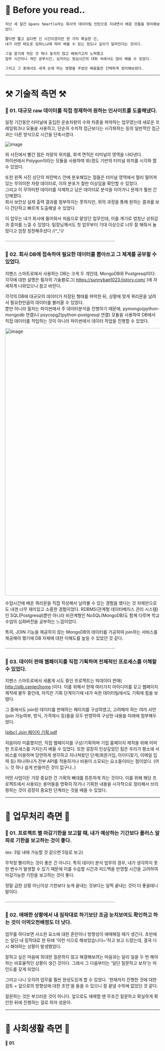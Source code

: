 # 🌟 Before you read..

    지난 세 달간 Gpans Smartlo라는 회사의 데이터팀 인턴으로 지내면서 배운 것들을 정리해보았다.
    
    짧다면 짧고 길다면 긴 시간이겠지만 한 가지 확실한 건,
    내가 어떤 태도로 임하느냐에 따라 배울 수 있는 정도나 깊이가 달라진다는 것이다.
    
    그걸 알기에 작은 것 하나 놓치지 않고 배워가고자 노력했고
    업무 시간이나 개인 공부시간, 심지어는 점심시간의 대화 속에서도 많이 배울 수 있었다.
    
    그리고 그 중에서도 내게 눈에 띄는 영향을 주었던 배움들만 간략하게 정리해보았다.

---

# ⚒️ 기술적 측면 ⚒️

### 📍 01. 대규모 raw 데이터를 직접 정제하여 원하는 인사이트를 도출해냈다.

  일정 기간동안 터미널에 출입한 운송차량의 수와 차종을 파악하는 업무였는데
  새로운 프레임워크나 모듈을 사용하고, 단순히 수치적 접근보다는 시각화하는 등의 일반적인 접근과는 다른 방식으로 시간을 단축시켰다.

  ![image](https://github.com/baesunny/study_note/assets/133308712/3789f60f-dfb8-4ac1-8872-16840bf8b77f)

  
  위 사진에서 빨간 점은 차량의 위치를, 회색 면적은 터미널의 영역을 나타낸다.  
  파이썬에서 Polygon이라는 모듈을 사용하여 위/경도 기반의 터미널 위치를 시각화 할 수 있었다.

  또한 왼쪽 사진 상단의 파란박스 안에 분포해있는 점들은 터미널 영역에서 멀리 떨어져있는 무의미한 차량 데이터로, 이의 분포가 절반 이상임을 확인할 수 있었다.   
  그리고 이 무의미한 데이터를 삭제하고 남은 데이터로 분석을 이어가니 문제가 훨씬 간단해졌다.   
  회사 보안상 실제 출력 결과를 첨부하지는 못하지만, 위의 과정을 통해 원하는 결과를 보다 간단하고 빠르게 도출해낼 수 있었다.

  이 업무는 내가 회사에 들어와서 처음으로 맡았던 업무인데, 이를 계기로 엄청난 성취감과 흥미를 느낄 수 있었다. 
  팀장님께서도 첫 업무부터 기대 이상으로 너무 잘 해줘서 놀랐다고 엄청 칭찬해주셨다 //^_^//

∙∙∙∙∙∙∙∙∙∙∙∙∙∙∙∙∙∙∙∙∙∙∙∙∙∙∙∙∙∙∙∙∙∙∙∙∙∙∙∙∙∙∙∙∙∙∙∙∙∙∙∙∙∙∙∙∙∙∙∙∙∙∙∙∙∙∙∙∙∙∙∙∙∙∙∙∙∙∙∙∙∙∙∙∙∙∙∙∙∙∙∙

### 📍 02. 회사 DB에 접속하여 필요한 데이터를 뽑아쓰고 그 체계를 공부할 수 있었다.

   지팬스 스마트로에서 사용하는 DB는 크게 두 개인데, MongoDB와 Postgresql이다.   
   각각에 대한 설명은 필자의 기술블로그( https://sunnybae1023.tistory.com/ )에 자세하게 나와있으니 참고 바란다.

   각각의 DB에 대규모의 데이터가 저장된 형태를 파악한 뒤, 상황에 맞게 쿼리문을 날려서 필요한만큼의 데이터를 불러올 수 있었다.   
   뿐만 아니라 필자는 파이썬에서 주 데이터분석을 진행하기 때문에, pymongo(python-mongodb 연결)나 psycopg2(python-postgresql 연결) 모듈을 사용하여
   DB에서 직접 데이터를 작업하는 것이 아니라 파이썬에서 데이터 작업을 진행할 수 있었다.

   <img width="869" alt="image" src="https://github.com/baesunny/study_note/assets/133308712/f7b97cae-9f5a-49a6-bc31-a34858264b15">
   
   수업시간에 배운 쿼리문을 직접 작성해서 날려볼 수 있는 경험을 했다는 것 자체만으로도 내겐 너무 재미있고 소중한 경험이었다.
   RDBMS(관계형 데이터베이스 관리 시스템)인 SQL(Postgresql)뿐만 아니라 비관계형인 NoSQL(MongoDB)도 함께 다루며 학교수업의 심화버전을 공부하는 느낌이었다.

   특히, JOIN 기능을 제공하지 않는 MongoDB의 데이터를 가공하여 join하는 서비스를 제공해야 했기에
   DB 자체에 대한 이해도를 높일 수 있었던 것 같다.

∙∙∙∙∙∙∙∙∙∙∙∙∙∙∙∙∙∙∙∙∙∙∙∙∙∙∙∙∙∙∙∙∙∙∙∙∙∙∙∙∙∙∙∙∙∙∙∙∙∙∙∙∙∙∙∙∙∙∙∙∙∙∙∙∙∙∙∙∙∙∙∙∙∙∙∙∙∙∙∙∙∙∙∙∙∙∙∙∙∙∙∙

### 📍 03. 데이터 판매 웹페이지를 직접 기획하며 전체적인 프로세스를 이해할 수 있었다. 

  지팬스 스마트로에서 새롭게 시도 중인 프로젝트는 빅데이터 판매( http://plb.center/home )이다.
  이를 위해서 현재 여러가지 아이디어를 갖고 웹페이지 제작에 몰두 중인데, 아직은 기획 단계이기에 내가 속한 데이터팀에서도 기획에 힘을 보탰다.

  그 중에서도 join된 데이터를 판매하는 페이지를 구상하였고,
  고려해야 하는 여러 사안(join 가능여부, 방식, 가격제시 등)들을 모두 반영하여 구상한 내용을 아래에 첨부해두었다.

  [[plbc] Join 페이지 기획.pdf](https://github.com/baesunny/study_note/files/15146334/plbc.Join.pdf)

  처음이라 미흡했지만, 직접 웹페이지를 구상/기획하며 기업 홈페이지 제작을 위해 어떠한 프로세스를 거치는지 배울 수 있었다.
  또한 굉장히 인상깊었던 점은 우리가 평소에 서비스를 이용하며 당연하게 생각하고 지나쳐왔던 단계(회원가입, 아이디찾기, 이메일 입력 등) 하나하나가 
  전부 API를 적용하거나 비용이 소모되는 요소들이라는 점이었다. (어느 것 하나 쉽게 만들어진 것이 없구나..)
  
  어떤 사업이든 가장 중요한 건 기획의 뼈대를 튼튼하게 하는 것이다.
  이를 위해 해당 프로젝트에서 사용되는 용어들을 명확히 하거나 
  기획한 내용을 시각적으로 정리해서 브리핑하는 것이 굉장히 중요한 단계라는 것을 배울 수 있었다. 


---

# 👥 업무처리 측면 👥 

### 📍 01. 프로젝트 별 마감기한을 보고할 때, 내가 예상하는 기간보다 플러스 알파로 기한을 보고하는 것이 좋다.
(ex: 3일 내에 가능할 것 같으면 5일로 보고) 

무작정 빨리하는 것이 좋은 건 아니다.
특히 데이터 분석 업무의 경우, 내가 생각하지 못한 변수가 발생할 수 있기 때문에 
이를 수습할 시간과 피드백을 반영할 시간을 고려하여 마감가능한 기한을 보고하는 것이 좋다. 

정말 급한 상황 아닌이상 기한보다 늦게 끝내는 것보다는 일찍 끝내는 것이 더 좋을테니 말이다.

∙∙∙∙∙∙∙∙∙∙∙∙∙∙∙∙∙∙∙∙∙∙∙∙∙∙∙∙∙∙∙∙∙∙∙∙∙∙∙∙∙∙∙∙∙∙∙∙∙∙∙∙∙∙∙∙∙∙∙∙∙∙∙∙∙∙∙∙∙∙∙∙∙∙∙∙∙∙∙∙∙∙∙∙∙∙∙∙∙∙∙∙

### 📍 02. 애매한 상황에서 내 짐작대로 하기보단 조금 눈치보여도 확인하고 하는 것이 이억오천배정도 더 낫다.

업무를 하다보면 사소한 요소에 대한 혼란이나 방향성이 애매해질 때가 생긴다.
초반에는 일단 내 짐작대로 한 뒤에 '이런 식으로 해보았습니다~'하고 보고 드렸는데,
결국 다시 해야하는 상황이 발생했었다.

잘하고 싶은 마음에 최대한 질문하지 않고 해결해보려는 마음과는 달리
일을 두 번 해야하는 비효율적인 상황이 생긴 것이다.
그래서 그 다음부터는 '일단 질문하고 보자'는 마인드를 갖게 되었다.

그러고 나니 오히려 업무를 훨씬 완성도있게 할 수 있었다.
'현재까지 진행한 것에 대한 검토 + 앞으로의 방향성에 대한 조언'을 들을 수 있으니 잘 끝낼 수밖에 없었던 것 같다.

질문하는 것은 부끄러운 것이 아니다. 
앞으로도 애매할 땐 무조건 질문하고 확실하게 확인한 뒤에 진행하는 걸로 하자 성윤아.


---


# 👥 사회생활 측면 👥 

#### 📍 01. 
